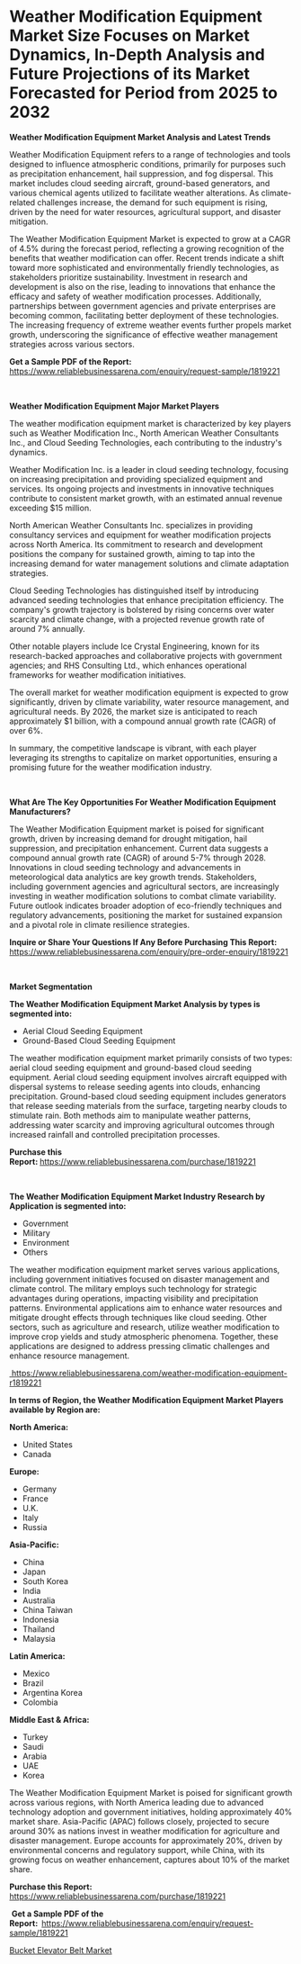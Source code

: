 <p><h1>Weather Modification Equipment Market Size Focuses on Market Dynamics, In-Depth Analysis and Future Projections of its Market Forecasted for Period from 2025 to 2032</h1></p><p><strong>Weather Modification Equipment Market Analysis and Latest Trends</strong></p>
<p><p>Weather Modification Equipment refers to a range of technologies and tools designed to influence atmospheric conditions, primarily for purposes such as precipitation enhancement, hail suppression, and fog dispersal. This market includes cloud seeding aircraft, ground-based generators, and various chemical agents utilized to facilitate weather alterations. As climate-related challenges increase, the demand for such equipment is rising, driven by the need for water resources, agricultural support, and disaster mitigation.</p><p>The Weather Modification Equipment Market is expected to grow at a CAGR of 4.5% during the forecast period, reflecting a growing recognition of the benefits that weather modification can offer. Recent trends indicate a shift toward more sophisticated and environmentally friendly technologies, as stakeholders prioritize sustainability. Investment in research and development is also on the rise, leading to innovations that enhance the efficacy and safety of weather modification processes. Additionally, partnerships between government agencies and private enterprises are becoming common, facilitating better deployment of these technologies. The increasing frequency of extreme weather events further propels market growth, underscoring the significance of effective weather management strategies across various sectors.</p></p>
<p><strong>Get a Sample PDF of the Report:&nbsp;</strong> <a href="https://www.reliablebusinessarena.com/enquiry/request-sample/1819221?utm_campaign=2385&utm_medium=2&utm_source=Github&utm_content=ia&utm_term=18022025&utm_id=weather-modification-equipment">https://www.reliablebusinessarena.com/enquiry/request-sample/1819221</a></p>
<p>&nbsp;</p>
<p><strong>Weather Modification Equipment Major Market Players</strong></p>
<p><p>The weather modification equipment market is characterized by key players such as Weather Modification Inc., North American Weather Consultants Inc., and Cloud Seeding Technologies, each contributing to the industry's dynamics. </p><p>Weather Modification Inc. is a leader in cloud seeding technology, focusing on increasing precipitation and providing specialized equipment and services. Its ongoing projects and investments in innovative techniques contribute to consistent market growth, with an estimated annual revenue exceeding $15 million.</p><p>North American Weather Consultants Inc. specializes in providing consultancy services and equipment for weather modification projects across North America. Its commitment to research and development positions the company for sustained growth, aiming to tap into the increasing demand for water management solutions and climate adaptation strategies.</p><p>Cloud Seeding Technologies has distinguished itself by introducing advanced seeding technologies that enhance precipitation efficiency. The company's growth trajectory is bolstered by rising concerns over water scarcity and climate change, with a projected revenue growth rate of around 7% annually.</p><p>Other notable players include Ice Crystal Engineering, known for its research-backed approaches and collaborative projects with government agencies; and RHS Consulting Ltd., which enhances operational frameworks for weather modification initiatives. </p><p>The overall market for weather modification equipment is expected to grow significantly, driven by climate variability, water resource management, and agricultural needs. By 2026, the market size is anticipated to reach approximately $1 billion, with a compound annual growth rate (CAGR) of over 6%. </p><p>In summary, the competitive landscape is vibrant, with each player leveraging its strengths to capitalize on market opportunities, ensuring a promising future for the weather modification industry.</p></p>
<p>&nbsp;</p>
<p><strong>What Are The Key Opportunities For Weather Modification Equipment Manufacturers?</strong></p>
<p><p>The Weather Modification Equipment market is poised for significant growth, driven by increasing demand for drought mitigation, hail suppression, and precipitation enhancement. Current data suggests a compound annual growth rate (CAGR) of around 5-7% through 2028. Innovations in cloud seeding technology and advancements in meteorological data analytics are key growth trends. Stakeholders, including government agencies and agricultural sectors, are increasingly investing in weather modification solutions to combat climate variability. Future outlook indicates broader adoption of eco-friendly techniques and regulatory advancements, positioning the market for sustained expansion and a pivotal role in climate resilience strategies.</p></p>
<p><strong>Inquire or Share Your Questions If Any Before Purchasing This Report:</strong> <a href="https://www.reliablebusinessarena.com/enquiry/pre-order-enquiry/1819221?utm_campaign=2385&utm_medium=2&utm_source=Github&utm_content=ia&utm_term=18022025&utm_id=weather-modification-equipment">https://www.reliablebusinessarena.com/enquiry/pre-order-enquiry/1819221</a></p>
<p>&nbsp;</p>
<p><strong>Market Segmentation</strong></p>
<p><strong>The Weather Modification Equipment Market Analysis by types is segmented into:</strong></p>
<p><ul><li>Aerial Cloud Seeding Equipment</li><li>Ground-Based Cloud Seeding Equipment</li></ul></p>
<p><p>The weather modification equipment market primarily consists of two types: aerial cloud seeding equipment and ground-based cloud seeding equipment. Aerial cloud seeding equipment involves aircraft equipped with dispersal systems to release seeding agents into clouds, enhancing precipitation. Ground-based cloud seeding equipment includes generators that release seeding materials from the surface, targeting nearby clouds to stimulate rain. Both methods aim to manipulate weather patterns, addressing water scarcity and improving agricultural outcomes through increased rainfall and controlled precipitation processes.</p></p>
<p><strong>Purchase this Report:&nbsp;</strong><a href="https://www.reliablebusinessarena.com/purchase/1819221?utm_campaign=2385&utm_medium=2&utm_source=Github&utm_content=ia&utm_term=18022025&utm_id=weather-modification-equipment">https://www.reliablebusinessarena.com/purchase/1819221</a></p>
<p>&nbsp;</p>
<p><strong>The Weather Modification Equipment Market Industry Research by Application is segmented into:</strong></p>
<p><ul><li>Government</li><li>Military</li><li>Environment</li><li>Others</li></ul></p>
<p><p>The weather modification equipment market serves various applications, including government initiatives focused on disaster management and climate control. The military employs such technology for strategic advantages during operations, impacting visibility and precipitation patterns. Environmental applications aim to enhance water resources and mitigate drought effects through techniques like cloud seeding. Other sectors, such as agriculture and research, utilize weather modification to improve crop yields and study atmospheric phenomena. Together, these applications are designed to address pressing climatic challenges and enhance resource management.</p></p>
<p><a href="https://www.reliablebusinessarena.com/weather-modification-equipment-r1819221?utm_campaign=2385&utm_medium=2&utm_source=Github&utm_content=ia&utm_term=18022025&utm_id=weather-modification-equipment">&nbsp;https://www.reliablebusinessarena.com/weather-modification-equipment-r1819221</a></p>
<p><strong>In terms of Region, the Weather Modification Equipment Market Players available by Region are:</strong></p>
<p>
    <p> <strong> North America: </strong>
        <ul>
            <li>United States</li>
            <li>Canada</li>
        </ul>
        </p> 
    <p> <strong> Europe: </strong>
        <ul>
            <li>Germany</li>
            <li>France</li>
            <li>U.K.</li>
            <li>Italy</li>
            <li>Russia</li>
        </ul>
        </p> 
    <p> <strong> Asia-Pacific: </strong>
        <ul>
            <li>China</li>
            <li>Japan</li>
            <li>South Korea</li>
            <li>India</li>
            <li>Australia</li>
            <li>China Taiwan</li>
            <li>Indonesia</li>
            <li>Thailand</li>
            <li>Malaysia</li>
        </ul>
        </p> 
    <p> <strong> Latin America: </strong>
        <ul>
            <li>Mexico</li>
            <li>Brazil</li>
            <li>Argentina Korea</li>
            <li>Colombia</li>
        </ul>
        </p> 
    <p> <strong> Middle East & Africa: </strong>
        <ul>
            <li>Turkey</li>
            <li>Saudi</li>
            <li>Arabia</li>
            <li>UAE</li>
            <li>Korea</li>
        </ul>
    </p>
    </p>
<p><p>The Weather Modification Equipment Market is poised for significant growth across various regions, with North America leading due to advanced technology adoption and government initiatives, holding approximately 40% market share. Asia-Pacific (APAC) follows closely, projected to secure around 30% as nations invest in weather modification for agriculture and disaster management. Europe accounts for approximately 20%, driven by environmental concerns and regulatory support, while China, with its growing focus on weather enhancement, captures about 10% of the market share.</p></p>
<p><strong>Purchase this Report: </strong><a href="https://www.reliablebusinessarena.com/purchase/1819221?utm_campaign=2385&utm_medium=2&utm_source=Github&utm_content=ia&utm_term=18022025&utm_id=weather-modification-equipment">https://www.reliablebusinessarena.com/purchase/1819221</a></p>
<p>&nbsp;<strong>Get a Sample PDF of the Report:&nbsp;&nbsp;</strong><a href="https://www.reliablebusinessarena.com/enquiry/request-sample/1819221?utm_campaign=2385&utm_medium=2&utm_source=Github&utm_content=ia&utm_term=18022025&utm_id=weather-modification-equipment">https://www.reliablebusinessarena.com/enquiry/request-sample/1819221</a></p>
<p><strong></strong></p>
<p><p><a href="https://github.com/sungbruington660/Market-Research-Report-List-1/blob/main/bucket-elevator-belt-market.md?utm_campaign=2385&utm_medium=2&utm_source=Github&utm_content=ia&utm_term=18022025&utm_id=weather-modification-equipment">Bucket Elevator Belt Market</a></p></p>